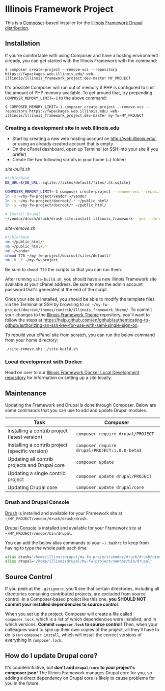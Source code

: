 # Illinois Framework Project

This is a [Composer](https://getcomposer.org/)-based installer for the [Illinois Framework Drupal distribution](https://github.com/web-illinois/illinois_framework_profile).

## Installation

If you're comfortable with using Composer and have a hosting environment already, you can get started with the Illinois Framework with the command:

```
$ composer create-project --remove-vcs --repository https://fwpackages.web.illinois.edu/ web-illinois/illinois_framework_project:dev-master MY_PROJECT
```

It's possible Composer will run out of memory if PHP is configured to limit the amount of PHP memory available. To get around that, try prepending `COMPOSER_MEMORY_LIMIT=-1` to the above command:

```
$ COMPOSER_MEMORY_LIMIT=-1 composer create-project --remove-vcs --repository https://fwpackages.web.illinois.edu/ web-illinois/illinois_framework_project:dev-master my-fw-MY_PROJECT
```

### Creating a development site in web.illinois.edu

* Start by creating a new web hosting account on http://web.illinois.edu/, or using an already created account that is empty
* On the cPanel dashboard, open up Terminal (or SSH into your site if you prefer)
* Create the two following scripts in your home (~) folder:

_site-build.sh_
```bash
#!/bin/bash
DB_URL=${DB_URL:-sqlite://sites/default/files/.ht.sqlite}

COMPOSER_MEMORY_LIMIT=-1 composer create-project --remove-vcs --repository https://fwpackages.web.illinois.edu/ web-illinois/illinois_framework_project:dev-master my-fw-project
ln -s ~/my-fw-project/vendor ~/vendor
ln -s ~/my-fw-project/docroot/.* ~/public_html/
ln -s ~/my-fw-project/docroot/* ~/public_html/

# Install Drupal
~/vendor/drush/drush/drush site:install illinois_framework --yes --db-url=$DB_URL --site-name=IllinoisFramework
```

_site-remove.sh_
```bash
#!/bin/bash
rm ~/public_html/*
rm ~/public_html/.*
rm ~/vendor
chmod 775 ~/my-fw-project/docroot/sites/default/
rm -R -f ~/my-fw-project
```

Be sure to `chmod 770` the scripts so that you can run them.

After running `site-build.sh`, you should have a new Illinois Framework site available at your cPanel address. Be sure to note the admin account password that's generated at the end of the script.

Once your site is installed, you should be able to modify the template files via the Terminal or SSH by browsing to `cd ~/my-fw-project/docroot/themes/contrib/illinois_framework_theme/`. To commit your changes to the [Illinois Framework Theme](https://github.com/web-illinois/illinois_framework_theme) repository, you'll want to follow the steps at https://help.github.com/en/github/authenticating-to-github/authorizing-an-ssh-key-for-use-with-saml-single-sign-on.

To rebuild your cPanel site from scratch, you can run the below command from your home directory:

```bash
./site-remove.sh; ./site-build.sh
```

### Local development with Docker

Head on over to our [Illinois Framework Docker Local Development repository](https://github.com/web-illinois/illinois_framework_localdev) for information on setting up a site locally.


## Maintenance

Updating the Framework and Drupal is done through Composer. Below are some commands that you can use to add and update Drupal modules.

| Task                                            | Composer                                          |
|-------------------------------------------------|---------------------------------------------------|
| Installing a contrib project (latest version)   | ```composer require drupal/PROJECT```             |
| Installing a contrib project (specific version) | ```composer require drupal/PROJECT:1.0.0-beta3``` |
| Updating all contrib projects and Drupal core   | ```composer update```                             |
| Updating a single contrib project               | ```composer update drupal/PROJECT```              |
| Updating Drupal core                            | ```composer update drupal/core```                 |

### Drush and Drupal Console

[Drush](https://www.drush.org/) is installed and available for your Framework site at `~/MY_PROJECT/vendor/drush/drush/drush`.

[Drupal Console](https://drupalconsole.com/docs/en/about/what-is-the-drupal-console) is installed and available for your Framework site at `~/MY_PROJECT/vendor/bin/drupal`.

You can add the below alias commands to your `~/.bashrc` to keep from having to type the whole path each time:

```bash
alias drush='/home/illinoisdrupal/my-fw-project/vendor/drush/drush/drush'
alias drupal='/home/illinoisdrupal/my-fw-project/vendor/bin/drupal'
```

## Source Control
If you peek at the ```.gitignore```, you'll see that certain directories, including all directories containing contributed projects, are excluded from source control. In a Composer-based project like this one, **you SHOULD NOT commit your installed dependencies to source control**.

When you set up the project, Composer will create a file called ```composer.lock```, which is a list of which dependencies were installed, and in which versions. **Commit ```composer.lock``` to source control!** Then, when your colleagues want to spin up their own copies of the project, all they'll have to do is run ```composer install```, which will install the correct versions of everything in ```composer.lock```.

## How do I update Drupal core?
It's counterintuitive, but **don't add `drupal/core` to your project's composer.json!** The Illinois Framework manages Drupal core for you, so adding a direct dependency on Drupal core is likely to cause problems for you in the future.
